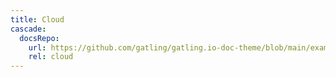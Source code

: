 ```yaml
---
title: Cloud
cascade:
  docsRepo:
    url: https://github.com/gatling/gatling.io-doc-theme/blob/main/exampleSite/content/cloud
    rel: cloud
---
```

